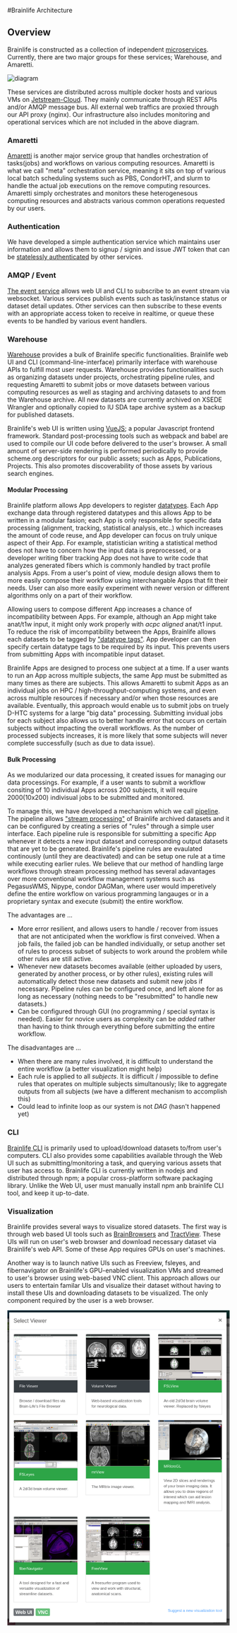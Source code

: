 #Brainlife Architecture

## Overview

Brainlife is constructed as a collection of independent [microservices](https://microservices.io/). Currently, there are two major groups for these services; Warehouse, and Amaretti. 

![diagram](https://docs.google.com/drawings/d/e/2PACX-1vSbxpvxhckYT5rUJReexZdbaL4xZpMDiebDP-yQAxrcy1VwKCAHYQQTWE8mMQ4lBgQg9qpcZcZmaEr1/pub?w=960&amp;h=551)

These services are distributed across multiple docker hosts and various VMs on [Jetstream-Cloud](https://jetstream-cloud.org/). They mainly communicate through REST APIs and/or AMQP message bus. All external web traffics are proxied through our API proxy (nginx). Our infrastructure also includes monitoring and operational services which are not included in the above diagram.

### Amaretti

[Amaretti](https://brain-life.github.io/amaretti/) is another major service group that handles orchestration of tasks(jobs) and workflows on various computing resources. Amaretti is what we call "meta" orchestration service, meaning it sits on top of various local batch scheduling systems such as PBS, CondorHT, and slurm to handle the actual job executions on the remove computing resources. Amaretti simply orchestrates and monitors these heterogenesous computing resources and abstracts various common operations requested by our users.

### Authentication

We have developed a simple authentication service which maintains user information and allows them to signup / signin and issue JWT token that can be [statelessly authenticated](https://www.jbspeakr.cc/purpose-jwt-stateless-authentication/) by other services.

### AMQP / Event

[The event service](https://github.com/soichih/event) allows web UI and CLI to subscribe to an event stream via websocket. Various services publish events such as task/instance status or dataset detail updates. Other services can then subscribe to these events with an appropriate access token to receive in realtime, or queue these events to be handled by various event handlers.

### Warehouse 

[Warehouse](https://github.com/brain-life/warehouse) provides a bulk of Brainlife specific functionalities. Brainlife web UI and CLI (command-line-interface) primarily interface with warehouse APIs to fulfill most user requests. Warehouse provides functionalities such as organizing datasets under projects, orchestrating pipeline rules, and requesting Amaretti to submit jobs or move datasets between various computing resources as well as staging and archiving datasets to and from the Warehouse archive. All new datasets are currently archived on XSEDE Wrangler and optionally copied to IU SDA tape archive system as a backup for published datasets.

Brainlife's web UI is written using [VueJS](https://vuejs.org/); a popular Javascript frontend framework. Standard post-processing tools such as webpack and babel are used to compile our UI code before delivered to the user's browser. A small amount of server-side rendering is performed periodically to provide scheme.org descriptors for our public assets; such as Apps, Publications, Projects. This also promotes discoverability of those assets by various search engines.

#### Modular Processing

Brainlife platform allows App developers to register [datatypes](https://brainlife.io/docs/user/datatypes/). Each App exchange data through registered datatypes and this allows App to be written in a modular fasion; each App is only responsible for specific data processing (alignment, tracking, statistical analysis, etc..) which increases the amount of code reuse, and App developer can focus on truly unique aspect of their App. For example, statistician writing a statistical method does not have to concern how the input data is preprocessed, or a developer writing fiber tracking App does not have to write code that analyzes generated fibers which is commonly handled by tract profile analysis Apps. From a user's point of view, module design allows them to more easily compose their workflow using interchangable Apps that fit their needs. User can also more easily experiment with newer version or different algorithms only on a part of their workflow.

Allowing users to compose different App increases a chance of incompatibility between Apps. For example, although an App might take anat/t1w input, it might only work properly with *acpc aligned* anat/t1 input. To reduce the risk of imcompatibility between the Apps, Brainlife allows each datasets to be tagged by ["datatype tags"](https://brainlife.io/docs/user/datatypes/#datatype-tags). App developer can then specify certain datatype tags to be required by its input. This prevents users from submitting Apps with incompatible input dataset.

Brainlife Apps are designed to process one subject at a time. If a user wants to run an App across multiple subjects, the same App must be submitted as many times as there are subjects. This allows Amaretti to submit Apps as an individual jobs on HPC / high-throughput-computing systems, and even across multiple resources if necessary and/or when those resources are available. Eventually, this approach would enable us to submit jobs on truely D-HTC systems for a large "big data" processing. Submitting invidual jobs for each subject also allows us to better handle error that occurs on certain subjects without impacting the overall workflows. As the number of processed subjects increases, it is more likely that some subjects will never complete successfully (such as due to data issue).

#### Bulk Processing

As we modularized our data processing, it created issues for managing our data processings. For example, if a user wants to submit a workflow consiting of 10 individual Apps across 200 subjects, it will require 2000(10x200) indivisual jobs to be submitted and monitored. 

To manage this, we have developed a mechanism which we call [pipeline](https://brainlife.io/docs/user/pipeline/). The pipeline allows ["stream processing"](https://medium.com/@gowthamy/big-data-battle-batch-processing-vs-stream-processing-5d94600d8103) of Brainlife archived datasets and it can be configured by creating a series of "rules" through a simple user interface. Each pipeline rule is responsible for submitting a specific App whenever it detects a new input dataset and corresponding output datasets that are yet to be generated. Brainlife's pipeline rules are evaulated continously (until they are deactivated) and can be setup one rule at a time while executing earlier rules. We believe that our method of handling large workflows through stream processing method has several adavantages over more conventional workflow management systems such as PegasusWMS, Nipype, condor DAGMan, where user would imperetively define the entire workflow on various programming langauges or in a proprietary syntax and execute (submit) the entire workflow.

The advantages are ...

* More error resilient, and allows users to handle / recover from issues that are not anticipated when the workflow is first conveived. When a job fails, the failed job can be handled individually, or setup another set of rules to process subset of subjects to work around the problem while other rules are still active.
* Whenever new datasets becomes available (either uploaded by users, generated by another process, or by other rules), existing rules will automatically detect those new datasets and submit new jobs if necessary. Pipeline rules can be configured once, and left alone for as long as necessary (nothing needs to be "resubmitted" to handle new datasets.)
* Can be configured through GUI (no programming / special syntax is needed). Easier for novice users as complexity can be *added* rather than having to think through everything before submitting the entire workflow.

The disadvantages are ...

* When there are many rules involved, it is difficult to understand the entire workflow (a better visualization might help)
* Each rule is applied to all *subjects*. It is difficult / impossible to define rules that operates on multiple subjects simultanously; like to aggregate outputs from all subjects (we have a different mechanism to accomplish this)
* Could lead to infinite loop as our system is not *DAG* (hasn't happened yet)

### CLI

[Brainlife CLI](https://github.com/brain-life/cli) is primarily used to upload/download datasets to/from user's computers. CLI also provides some capabilities available through the Web UI such as submitting/monitoring a task, and querying various assets that user has access to. Brainlife CLI is currently written in nodejs and distributed through npm; a popular cross-platform software packaging library. Unlike the Web UI, user must manually install npm anb brainlife CLI tool, and keep it up-to-date.

### Visualization

Brainlife provides several ways to visualize stored datasets. The first way is through web based UI tools such as [BrainBrowsers](https://brainbrowser.cbrain.mcgill.ca/) and [TractView](https://github.com/brain-life/ui-tractview). These UIs will run on user's web browser and download necessary dataset via Brainlife's web API. Some of these App requires GPUs on user's machines.

Another way is to launch native UIs such as Freeview, fsleyes, and fibernavigator on Brainlife's GPU-enabled visualization VMs and streamed to user's browser using web-based VNC client.  This approach allows our users to entertain familar UIs and visualize their dataset without having to install these UIs and downloading datasets to be visualized. The only component required by the user is a web browser. 

![viewers](/docs/img/viewers.png)
